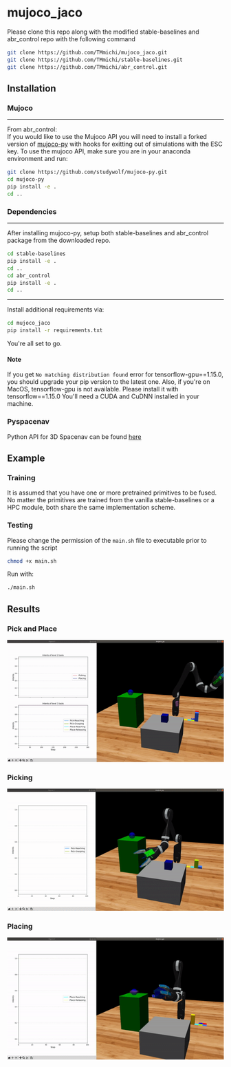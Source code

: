 # mujoco_jaco

Please clone this repo along with the modified stable-baselines and abr_control repo with the following command

```bash
git clone https://github.com/TMmichi/mujoco_jaco.git
git clone https://github.com/TMmichi/stable-baselines.git
git clone https://github.com/TMmichi/abr_control.git
```

## Installation

### Mujoco

------
From abr_control:\
If you would like to use the Mujoco API you will need to install a forked version of [mujoco-py](https://github.com/studywolf/mujoco-py/) with hooks for exitting out of simulations with the ESC key. To use the mujoco API, make sure you are in your anaconda environment and run:

```bash
git clone https://github.com/studywolf/mujoco-py.git
cd mujoco-py
pip install -e .
cd ..
```

### Dependencies
------
After installing mujoco-py, setup both stable-baselines and abr_control package from the downloaded repo.
```bash
cd stable-baselines
pip install -e .
cd ..
cd abr_control
pip install -e .
cd ..
```

------
Install additional requirements via:

```bash
cd mujoco_jaco
pip install -r requirements.txt
```

You're all set to go.

#### Note

If you get `No matching distribution found` error for tensorflow-gpu==1.15.0, you should upgrade your pip version to the latest one.
Also, if you're on MacOS, tensorflow-gpu is not available. Please install it with tensorflow==1.15.0
You'll need a CUDA and CuDNN installed in your machine.

### Pyspacenav

Python API for 3D Spacenav can be found [here](https://github.com/mastersign/pyspacenav)

## Example

### Training

It is assumed that you have one or more pretrained primitives to be fused. No matter the primitives are trained from the vanilla stable-baselines or a HPC module, both share the same implementation scheme. 

### Testing
Please change the permission of the `main.sh` file to executable prior to running the script
```bash
chmod +x main.sh
```

Run with:
```bash
./main.sh
```

## Results

### Pick and Place
![pap](assets/pickAndplace.gif)

### Picking
![picking](assets/picking.gif)

### Placing
![placing](assets/placing.gif)
